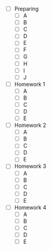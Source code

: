 - [ ] Preparing
    - [ ] A
    - [ ] B
    - [ ] C
    - [ ] D
    - [ ] E
    - [ ] F
    - [ ] G
    - [ ] H
    - [ ] I
    - [ ] J

- [ ] Homework 1
    - [ ] A
    - [ ] B
    - [ ] C
    - [ ] D
    - [ ] E

- [ ] Homework 2
    - [ ] A
    - [ ] B
    - [ ] C
    - [ ] D
    - [ ] E

- [ ] Homework 3
    - [ ] A
    - [ ] B
    - [ ] C
    - [ ] D
    - [ ] E

- [ ] Homework 4
    - [ ] A
    - [ ] B
    - [ ] C
    - [ ] D
    - [ ] E
